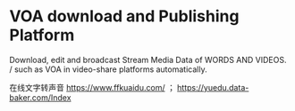 # VOA download and Publishing Platform 
Download, edit and broadcast Stream Media Data of WORDS AND VIDEOS. / such as VOA in video-share platforms automatically.

在线文字转声音 https://www.ffkuaidu.com/ ； https://yuedu.data-baker.com/Index
